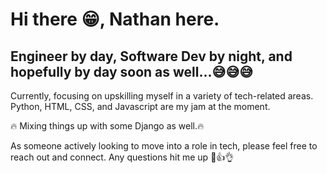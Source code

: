 <!--
**NSJ021/NSJ021** is a ✨ _special_ ✨ repository because its `README.md` (this file) appears on your GitHub profile.

Here are some ideas to get you started:

- 🔭 I’m currently working on ...
- 🌱 I’m currently learning ...
- 👯 I’m looking to collaborate on ...
- 🤔 I’m looking for help with ...
- 💬 Ask me about ...
- 📫 How to reach me: ...
- 😄 Pronouns: ...
- ⚡ Fun fact: ...
-->

# Hi there 😁, Nathan here.

## Engineer by day, Software Dev by night, and hopefully by day soon as well...😅😅😅

Currently, focusing on upskilling myself in a variety of tech-related areas. Python, HTML, CSS, and Javascript are my jam at the moment.

🔥 Mixing things up with some Django as well.🔥


As someone actively looking to move into a role in tech, please feel free to reach out and connect.
Any questions hit me up 🤙👍👌
